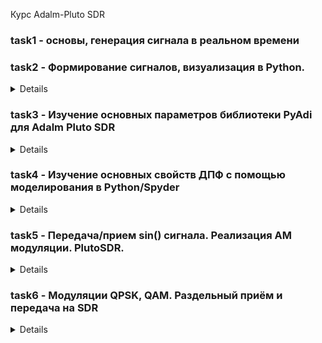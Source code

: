 Курс Adalm-Pluto SDR

### task1 - основы, генерация сигнала в реальном времени

### task2 - Формирование сигналов, визуализация в Python. 


<details>
    test_list.py - Сравнение скорости работы lists и NumPy
<img src= "task2/test_sort_speed.png">

    test_plot.py - Создание графиков с различным стилем отображения

<img src= "task2/type_plot.png">

</details>

### task3 - Изучение основных параметров библиотеки PyAdi для Adalm Pluto SDR

<details>
    Определение наисильнейшего сигнала - 2412 Мгц
    Передача данных на данной частоте
<img src= "task3/signal_data.jpg">
<img src= "task3/signal_data_2.jpg">

    Практика
    Практическое занятие по разделу Дискретизация сигналов

        Значение аналоговой частоты сигнала при частоте дискретизации = 1000 отсчетов/c, которая соответствует нормированной частоте Ω=0.4π рад равна 200 Гц

        Временные диаграммы 

<img src= "task3/sampling_rate_1000.png">
<img src= "task3/sampling_rate_1000_fft.png">

        Частота дискретизации 500 отсчетов/с
        Количество отсчетов сигнала порядка 200 в команде arrange

<img src= "task3/arrange_200.png">

        fft

<img src= "task3/arrange_200_fft.png">

</details>

### task4 - Изучение основных свойств ДПФ с помощью моделирования в  Python/Spyder

<details>
    ds_Fourier.py - дискретное преобразование Фурье
<img src= "task4/image/ds_fourier.png">
    prtask2.py - Преобразование Фурье к сигналу полученному от Adalm_Pluto_SDR



    1. Для заданных значений частоты сигнала и частоты дискретизации получите дискретное колебание, отсчеты посмотрите в Variable Explorer. Далее увеличьте частоту сигнала в несколько раз, при этом так же увеличится и частота дискретизации, но отношение частоты сигнала и частоты дискретизации - нормированная частота останется той же величиной.
    Сравните дискретные отсчеты первого и второго сигналов.
<img src= "task4/image/1.png">

    2. Вычислите шаг частот между точками ДПФ ∆f =fs/N. Определите, в
    какой точке ДПФ находится заданный сигнал.
    fs = 320, N = 256
    ∆f = fs/N = 1.25 
    fс = 20, частота сигнала
    dpf = fc / ∆f = 16

    3. Измените частоту сигнала в целое чисто раз, определите номер точки
    ДПФ для данного сигнала.
<img src= "task4/image/3.png">

    4. Измените количество точек ДПФ до 512. Вычислите шаг частот между
    точками ДПФ ∆f = fs/N. Определите, в какой точке ДПФ находится заданный сигнал.
<img src= "task4/image/4.png">
    5. Задайте сигнал в виде суммы двух колебаний. Вычислите ДПФ сигнала.
<img src= "task4/image/5.png">
    6.  Вычислите ОДПФ сигнала, заданого в частотной области в виде X=np.array([0,0,1,0,0,0,0,0]).
    Задавайте ненулевое значение в различных разрядах. Также задайте значение в комплексной форме X=np.array([0,0,1j,0,0,0,0,0]), поменяйте знак
    мнимой единицы, задайте спектр ДПФ в виде X=np.array([0,0,2-1j,0,0,0,0,0])
    поменяйте знак мнимой единицы. Можно увеличить количество точек до
    16 при одном ненулевом значении.

    X=np.array([0,0,1,0,0,0,0,0]) - 1 график
    X=np.array([0,0,1,0,0,0,1,1]) - 2 график
<img src= "task4/image/6_1.png">

    X=np.array([0,0,1j,0,0,0,0,0]) - 1 график
    X=np.array([0,0,-1j,0,0,0,0,0]) - 2 график
    
<img src= "task4/image/6_2.png">

    X=np.array([0,0,2+1j,0,0,0,0,0]) - 1 график
    X=np.array([0,0,2-1j,0,0,0,0,0]) - 2 график
<img src= "task4/image/6_3.png">

    X=np.array([0,0,2+1j,0,0,0,0,1,1j,0,0,2,1,1,1,0])
<img src= "task4/image/6_4.png">

</details>

### task5 - Передача/прием sin() сигнала. Реализация АМ модуляции. PlutoSDR.

<details>
    Передача одиночного сигнала

<img src= "task5/image/image1.jpg">

    Передача двоичного кода символа
    В данном случае передана последовательность: 0101010101

<img src= "task5/image/image2.jpg">

    Передача двоичного кода символа с сообщением синхронизации
    В данном случае передана последовательность: 11111111110101010101

<img src= "task5/image/image3.jpg">
</details>

### task6 - Модуляции QPSK, QAM. Раздельный приём и передача на SDR

<details>

    file1.py - Программа взятая за основу (Моделирование сигнала, накладывание шума, декодирование)
    
<details>
<summary>Графики file1.py</summary>
<img src= "task6/img/base/1.png">
<img src= "task6/img/base/2.png">
<img src= "task6/img/base/3.png">



</details>

    file2.py - Отправленный и полученный сигнал соответственно

<img src= "task6/img/1.jpg">

    file3.py - спектр полученного сигнала
<img src= "task6/img/2.jpg">


    file4_e3.py - другой вид представления полученного сигнала
<img src= "task6/img/4.jpg">
<img src= "task6/img/5.jpg">
</details>

